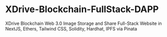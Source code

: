 # XDrive-Blockchain-FullStack-DAPP
 XDrive Blockchain Web 3.0 Image Storage and Share Full-Stack Website in NextJS, Ethers, Tailwind CSS, Solidity, Hardhat, IPFS via Pinata
